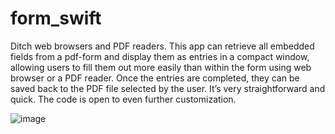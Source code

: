 # form_swift
Ditch web browsers and PDF readers. This app can retrieve all embedded fields from a pdf-form and display them as entries in a compact window, allowing users to fill them out more easily than within the form using web browser or a PDF reader. Once the entries are completed, they can be saved back to the PDF file selected by the user. It’s very straightforward and quick. The code is open to even further customization.

![image](https://github.com/maxovsee/form_swift/assets/80675065/a416da2d-84d6-4801-a489-19966b8a369d)



